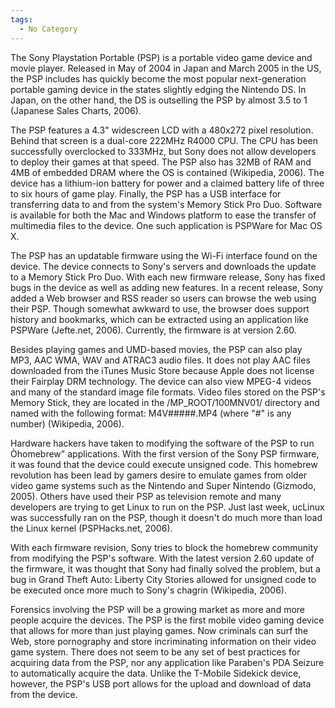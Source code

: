 ```yaml
---
tags:
  - No Category
---
```

The Sony Playstation Portable (PSP) is a portable video game device and
movie player. Released in May of 2004 in Japan and March 2005 in the US,
the PSP includes has quickly become the most popular next-generation
portable gaming device in the states slightly edging the Nintendo DS. In
Japan, on the other hand, the DS is outselling the PSP by almost 3.5 to
1 (Japanese Sales Charts, 2006).

The PSP features a 4.3" widescreen LCD with a 480x272 pixel resolution.
Behind that screen is a dual-core 222MHz R4000 CPU. The CPU has been
successfully overclocked to 333MHz, but Sony does not allow developers
to deploy their games at that speed. The PSP also has 32MB of RAM and
4MB of embedded DRAM where the OS is contained (Wikipedia, 2006). The
device has a lithium-ion battery for power and a claimed battery life of
three to six hours of game play. Finally, the PSP has a USB interface
for transferring data to and from the system's Memory Stick Pro Duo.
Software is available for both the Mac and Windows platform to ease the
transfer of multimedia files to the device. One such application is
PSPWare for Mac OS X.

The PSP has an updatable firmware using the Wi-Fi interface found on the
device. The device connects to Sony's servers and downloads the update
to a Memory Stick Pro Duo. With each new firmware release, Sony has
fixed bugs in the device as well as adding new features. In a recent
release, Sony added a Web browser and RSS reader so users can browse the
web using their PSP. Though somewhat awkward to use, the browser does
support history and bookmarks, which can be extracted using an
application like PSPWare (Jefte.net, 2006). Currently, the firmware is
at version 2.60.

Besides playing games and UMD-based movies, the PSP can also play MP3,
AAC WMA, WAV and ATRAC3 audio files. It does not play AAC files
downloaded from the iTunes Music Store because Apple does not license
their Fairplay DRM technology. The device can also view MPEG-4 videos
and many of the standard image file formats. Video files stored on the
PSP's Memory Stick, they are located in the /MP_ROOT/100MNV01/ directory
and named with the following format: M4V#####.MP4 (where "#" is any
number) (Wikipedia, 2006).

Hardware hackers have taken to modifying the software of the PSP to run
Òhomebrew" applications. With the first version of the Sony PSP
firmware, it was found that the device could execute unsigned code. This
homebrew revolution has been lead by gamers desire to emulate games from
older video game systems such as the Nintendo and Super Nintendo
(Gizmodo, 2005). Others have used their PSP as television remote and
many developers are trying to get Linux to run on the PSP. Just last
week, ucLinux was successfully ran on the PSP, though it doesn't do much
more than load the Linux kernel (PSPHacks.net, 2006).

With each firmware revision, Sony tries to block the homebrew community
from modifying the PSP's software. With the latest version 2.60 update
of the firmware, it was thought that Sony had finally solved the
problem, but a bug in Grand Theft Auto: Liberty City Stories allowed for
unsigned code to be executed once more much to Sony's chagrin
(Wikipedia, 2006).

Forensics involving the PSP will be a growing market as more and more
people acquire the devices. The PSP is the first mobile video gaming
device that allows for more than just playing games. Now criminals can
surf the Web, store pornography and store incriminating information on
their video game system. There does not seem to be any set of best
practices for acquiring data from the PSP, nor any application like
Paraben's PDA Seizure to automatically acquire the data. Unlike the
T-Mobile Sidekick device, however, the PSP's USB port allows for the
upload and download of data from the device.